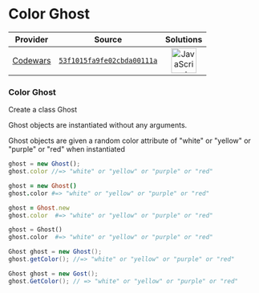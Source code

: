 [_metadata_:generated]: - "true"

# Color Ghost

<!-- INFO TABLE BEGIN -->

| Provider                                        | Source                                                                               | Solutions                                                                                                                                                    |
| :---------------------------------------------: | :----------------------------------------------------------------------------------: | :----------------------------------------------------------------------------------------------------------------------------------------------------------: |
| [Codewars](../../../docs/providers/Codewars.md) | [`53f1015fa9fe02cbda00111a`](https://www.codewars.com/kata/53f1015fa9fe02cbda00111a) | [<img src="https://res.cloudinary.com/rascaltwo/image/upload/v1631924076/javascript_ehszr7.svg" alt="JavaScript" title="JavaScript" width="50" />](solve.js) |

<!-- INFO TABLE END -->

### Color Ghost
Create a class Ghost

Ghost objects are instantiated without any arguments.

Ghost objects are given a random color attribute of "white" or "yellow" or "purple" or "red" when instantiated

```javascript
ghost = new Ghost();
ghost.color //=> "white" or "yellow" or "purple" or "red"
```
```coffeescript
ghost = new Ghost()
ghost.color #=> "white" or "yellow" or "purple" or "red"
```
```ruby
ghost = Ghost.new
ghost.color  #=> "white" or "yellow" or "purple" or "red"
```
```python
ghost = Ghost()
ghost.color  #=> "white" or "yellow" or "purple" or "red"
```
```java
Ghost ghost = new Ghost();
ghost.getColor(); //=> "white" or "yellow" or "purple" or "red"
```
```c#
Ghost ghost = new Gost();
ghost.GetColor(); // => "white" or "yellow" or "purple" or "red"
```


